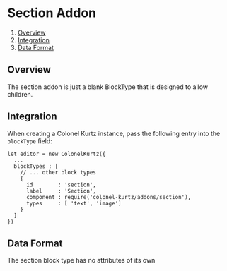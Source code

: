 # Section Addon

1.  [Overview](#overview)
2.  [Integration](#integration)
3.  [Data Format](#data-format)

## Overview

The section addon is just a blank BlockType that is designed to allow children.

## Integration

When creating a Colonel Kurtz instance, pass the following entry into
the `blockType` field:

    let editor = new ColonelKurtz({
      ...
      blockTypes : [
        // ... other block types
        {
          id        : 'section',
          label     : 'Section',
          component : require('colonel-kurtz/addons/section'),
          types     : [ 'text', 'image']
        }
      ]
    })

## Data Format

The section block type has no attributes of its own
